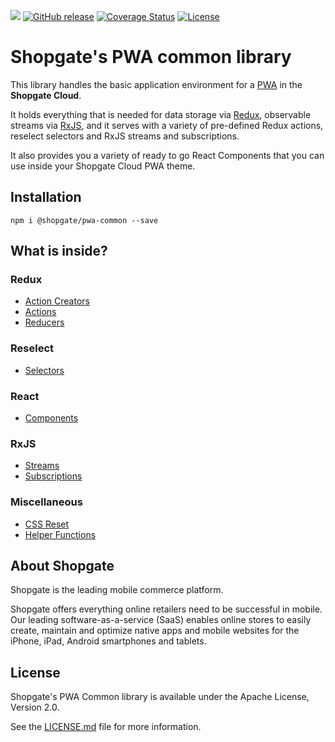 ![](https://travis-ci.org/shopgate/pwa-common.svg?branch=master)
[![GitHub release](https://img.shields.io/github/release/shopgate/pwa-common.svg)]()
[![Coverage Status](https://coveralls.io/repos/github/shopgate/pwa-common/badge.svg?branch=master)](https://coveralls.io/github/shopgate/pwa-common?branch=master)
[![License](https://img.shields.io/badge/License-Apache%202.0-blue.svg)](https://opensource.org/licenses/Apache-2.0)

# Shopgate's PWA common library

This library handles the basic application environment for a [PWA](https://developers.google.com/web/progressive-web-apps/) in the **Shopgate Cloud**.

It holds everything that is needed for data storage via [Redux](http://redux.js.org),
observable streams via [RxJS](https://github.com/ReactiveX/rxjs), and it serves with a variety of
pre-defined Redux actions, reselect selectors and RxJS streams and subscriptions.

It also provides you a variety of ready to go React Components that you can use inside your
Shopgate Cloud PWA theme.

## Installation

```
npm i @shopgate/pwa-common --save
```

## What is inside?

### Redux

  * [Action Creators](./action-creators)
  * [Actions](./actions)
  * [Reducers](./reducers)

### Reselect

  * [Selectors](./selectors)

### React

  * [Components](./components)

### RxJS

  * [Streams](./streams)
  * [Subscriptions](./subscriptions)

### Miscellaneous

  * [CSS Reset](./styles)
  * [Helper Functions](./helpers)

## About Shopgate

Shopgate is the leading mobile commerce platform.

Shopgate offers everything online retailers need to be successful in mobile. Our leading software-as-a-service (SaaS) enables online stores to easily create, maintain and optimize native apps and mobile websites for the iPhone, iPad, Android smartphones and tablets.

## License

Shopgate's PWA Common library is available under the Apache License, Version 2.0.

See the [LICENSE.md](./LICENSE.md) file for more information.
